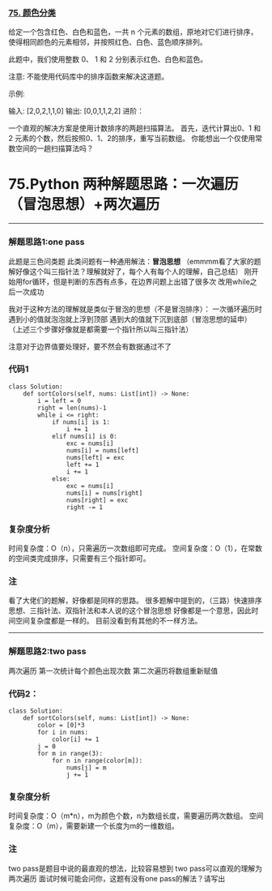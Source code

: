 ### [75. 颜色分类](https://leetcode-cn.com/problems/sort-colors/)
给定一个包含红色、白色和蓝色，一共 n 个元素的数组，原地对它们进行排序，使得相同颜色的元素相邻，并按照红色、白色、蓝色顺序排列。

此题中，我们使用整数 0、 1 和 2 分别表示红色、白色和蓝色。

注意:
不能使用代码库中的排序函数来解决这道题。

示例:

输入: [2,0,2,1,1,0]
输出: [0,0,1,1,2,2]
进阶：

一个直观的解决方案是使用计数排序的两趟扫描算法。
首先，迭代计算出0、1 和 2 元素的个数，然后按照0、1、2的排序，重写当前数组。
你能想出一个仅使用常数空间的一趟扫描算法吗？

# 75.Python 两种解题思路：一次遍历（冒泡思想）+两次遍历
---------------
### 解题思路1:one pass
此题是三色问类题
此类问题有一种通用解法：**冒泡思想**
（emmmm看了大家的题解好像这个叫三指针法？理解就好了，每个人有每个人的理解，自己总结）
刚开始用for循环，但是判断的东西有点多，在边界问题上出错了很多次
改用while之后一次成功

我对于这种方法的理解就是类似于冒泡的思想（不是冒泡排序）：
一次循环遍历时
遇到小的值就泡泡就上浮到顶部
遇到大的值就下沉到底部（冒泡思想的延申）
（上述三个步骤好像就是都需要一个指针所以叫三指针法）

注意对于边界值要处理好，要不然会有数据通过不了

### 代码1

```python3
class Solution:
    def sortColors(self, nums: List[int]) -> None:
        i = left = 0
        right = len(nums)-1
        while i <= right:
            if nums[i] is 1:
                i += 1
            elif nums[i] is 0:
                exc = nums[i]
                nums[i] = nums[left]
                nums[left] = exc
                left += 1
                i += 1
            else:
                exc = nums[i]
                nums[i] = nums[right]
                nums[right] = exc
                right -= 1
```

### 复杂度分析
时间复杂度：O（n），只需遍历一次数组即可完成。
空间复杂度：O（1），在常数的空间类完成排序，只需要有三个指针即可。

### 注
看了大佬们的题解，好像都是同样的思路。
很多题解中提到的，（三路）快速排序思想、三指针法、双指针法和本人说的这个冒泡思想
好像都是一个意思，因此时间空间复杂度都是一样的。
目前没看到有其他的不一样方法。

---------------
### 解题思路2:two pass
两次遍历
第一次统计每个颜色出现次数
第二次遍历将数组重新赋值

### 代码2：
```python3
class Solution:
    def sortColors(self, nums: List[int]) -> None:
        color = [0]*3
        for i in nums:
            color[i] += 1
        j = 0
        for m in range(3):
            for n in range(color[m]):
                nums[j] = m
                j += 1
```

### 复杂度分析
时间复杂度：O（m*n），m为颜色个数，n为数组长度，需要遍历两次数组。
空间复杂度：O（m），需要新建一个长度为m的一维数组。

### 注
two pass是题目中说的最直观的想法，比较容易想到
two pass可以直观的理解为两次遍历
面试时候可能会问你，这题有没有one pass的解法？请写出
